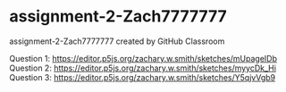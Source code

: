 # assignment-2-Zach7777777
assignment-2-Zach7777777 created by GitHub Classroom

Question 1: https://editor.p5js.org/zachary.w.smith/sketches/mUpageIDb
Question 2: https://editor.p5js.org/zachary.w.smith/sketches/myycDk_Hi
Question 3: https://editor.p5js.org/zachary.w.smith/sketches/Y5qjvVgb9
